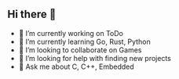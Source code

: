 ## Hi there 👋
- 🔭 I’m currently working on ToDo
- 🌱 I’m currently learning Go, Rust, Python
- 👯 I’m looking to collaborate on Games
- 🤔 I’m looking for help with finding new projects
- 💬 Ask me about C, C++, Embedded

<!--
**artiq12/artiq12** is a ✨ _special_ ✨ repository because its `README.md` (this file) appears on your GitHub profile.

Here are some ideas to get you started:

- 🔭 I’m currently working on ...
- 🌱 I’m currently learning ...
- 👯 I’m looking to collaborate on ...
- 🤔 I’m looking for help with ...
- 💬 Ask me about ...
- 📫 How to reach me: ...
- 😄 Pronouns: ...
- ⚡ Fun fact: ...
-->
